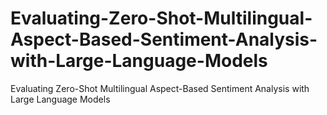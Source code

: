 # Evaluating-Zero-Shot-Multilingual-Aspect-Based-Sentiment-Analysis-with-Large-Language-Models
Evaluating Zero-Shot Multilingual Aspect-Based Sentiment Analysis with Large Language Models
